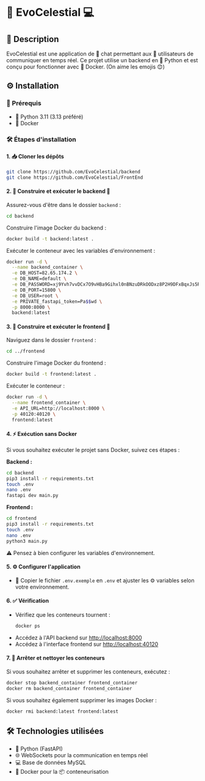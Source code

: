 # 🚀 EvoCelestial 💻

## 📝 Description

EvoCelestial est une application de 💬 chat permettant aux 👥 utilisateurs de communiquer en temps réel. Ce projet utilise un backend en 🐍 Python et est conçu pour fonctionner avec 🐳 Docker. (On aime les emojis 😊)

## ⚙️ Installation

### 📌 Prérequis

- 🐍 Python 3.11 (3.13 préféré)
- 🐳 Docker

### 🛠️ Étapes d'installation

#### 1. 📥 Cloner les dépôts
```sh
git clone https://github.com/EvoCelestial/backend
git clone https://github.com/EvoCelestial/FrontEnd
```

#### 2. 🔧 Construire et exécuter le backend 🐋
Assurez-vous d'être dans le dossier `backend` :
```sh
cd backend
```
Construire l'image Docker du backend :
```sh
docker build -t backend:latest .
```
Exécuter le conteneur avec les variables d'environnement :
```sh
docker run -d \
  --name backend_container \
  -e DB_HOST=82.65.174.2 \
  -e DB_NAME=default \
  -e DB_PASSWORD=xj9Yvh7vvDCx7O9vHBa9Gihxl0nBNzuDRkOODxz8P2H9DFxBqxJs5RGQnPamnbYN \
  -e DB_PORT=15800 \
  -e DB_USER=root \
  -e PRIVATE_fastapi_token=Pa$$wd \
  -p 8000:8000 \
  backend:latest
```

#### 3. 🔧 Construire et exécuter le frontend 🐋
Naviguez dans le dossier `frontend` :
```sh
cd ../frontend
```
Construire l'image Docker du frontend :
```sh
docker build -t frontend:latest .
```
Exécuter le conteneur :
```sh
docker run -d \
  --name frontend_container \
  -e API_URL=http://localhost:8000 \
  -p 40120:40120 \
  frontend:latest
```

#### 4. ⚡ Exécution sans Docker
Si vous souhaitez exécuter le projet sans Docker, suivez ces étapes :

**Backend :**
```sh
cd backend
pip3 install -r requirements.txt
touch .env
nano .env
fastapi dev main.py
```

**Frontend :**
```sh
cd frontend
pip3 install -r requirements.txt
touch .env
nano .env
python3 main.py
```
⚠️ Pensez à bien configurer les variables d'environnement.

#### 5. ⚙️ Configurer l'application
- 📄 Copier le fichier `.env.exemple` en `.env` et ajuster les ⚙️ variables selon votre environnement.

#### 6. ✅ Vérification
- Vérifiez que les conteneurs tournent :
  ```sh
  docker ps
  ```
- Accédez à l'API backend sur [http://localhost:8000](http://localhost:8000)
- Accédez à l'interface frontend sur [http://localhost:40120](http://localhost:40120)

#### 7. 🛑 Arrêter et nettoyer les conteneurs
Si vous souhaitez arrêter et supprimer les conteneurs, exécutez :
```sh
docker stop backend_container frontend_container
docker rm backend_container frontend_container
```

Si vous souhaitez également supprimer les images Docker :
```sh
docker rmi backend:latest frontend:latest
```

## 🛠️ Technologies utilisées

- 🐍 Python (FastAPI)
- 🌐 WebSockets pour la communication en temps réel
- 💻 Base de données MySQL
- 🐳 Docker pour la 📦 conteneurisation

